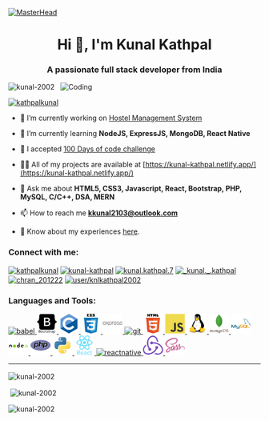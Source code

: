 [![MasterHead](https://camo.githubusercontent.com/5e3babfce4609dcd669a8f2a6d37b47c85486729942c57c5afbfc715f0b5dff7/68747470733a2f2f7777772e6469676974616c736f6c7574696f6e73657276696365732e636f6d2f696d672f73657276696365732f776562253230646576656c6f706d656e742e676966)](https://kunal-kathpal.netlify.app)
<h1 align="center">Hi 👋, I'm Kunal Kathpal</h1>
<h3 align="center">A passionate full stack developer from India</h3>

<img align="right" alt="Coding" width="400" src="https://cdn.dribbble.com/users/1162077/screenshots/3848914/programmer.gif">

<p align="left"> <img src="https://komarev.com/ghpvc/?username=kunal-2002&label=Profile%20views&color=0e75b6&style=flat" alt="kunal-2002" /> </p>


<p align="left"> <a href="https://twitter.com/kathpalkunal" target="blank"><img src="https://img.shields.io/twitter/follow/kathpalkunal?logo=twitter&style=for-the-badge" alt="kathpalkunal" /></a> </p>

- 🔭 I’m currently working on [Hostel Management System](https://github.com/kunal-2002/HMS)

- 🌱 I’m currently learning **NodeJS, ExpressJS, MongoDB, React Native**

- 👯 I accepted [100 Days of code challenge](https://github.com/kunal-2002/100-days-of-code)

- 👨‍💻 All of my projects are available at [https://kunal-kathpal.netlify.app/](https://kunal-kathpal.netlify.app/)

- 💬 Ask me about **HTML5, CSS3, Javascript, React, Bootstrap, PHP, MySQL, C/C++, DSA, MERN**

- 📫 How to reach me **kkunal2103@outlook.com**

- 📄 Know about my experiences <a href="https://drive.google.com/file/d/1FUnsDqyikq4IoZXHkCuIrMi4FFo1Nzoc/view?usp=sharing">here</a>.

<h3 align="left">Connect with me:</h3>
<p align="left">
<a href="https://twitter.com/kathpalkunal" target="blank"><img align="center" src="https://raw.githubusercontent.com/rahuldkjain/github-profile-readme-generator/master/src/images/icons/Social/twitter.svg" alt="kathpalkunal" height="30" width="40" /></a>
<a href="https://linkedin.com/in/kunal-kathpal" target="blank"><img align="center" src="https://raw.githubusercontent.com/rahuldkjain/github-profile-readme-generator/master/src/images/icons/Social/linked-in-alt.svg" alt="kunal-kathpal" height="30" width="40" /></a>
<a href="https://fb.com/kunal.kathpal.7" target="blank"><img align="center" src="https://raw.githubusercontent.com/rahuldkjain/github-profile-readme-generator/master/src/images/icons/Social/facebook.svg" alt="kunal.kathpal.7" height="30" width="40" /></a>
<a href="https://instagram.com/_kunal._.kathpal" target="blank"><img align="center" src="https://raw.githubusercontent.com/rahuldkjain/github-profile-readme-generator/master/src/images/icons/Social/instagram.svg" alt="_kunal._.kathpal" height="30" width="40" /></a>
<a href="https://www.codechef.com/users/chran_201222" target="blank"><img align="center" src="https://cdn.jsdelivr.net/npm/simple-icons@3.1.0/icons/codechef.svg" alt="chran_201222" height="30" width="40" /></a>
<a href="https://auth.geeksforgeeks.org/user/user/knlkathpal2002" target="blank"><img align="center" src="https://raw.githubusercontent.com/rahuldkjain/github-profile-readme-generator/master/src/images/icons/Social/geeks-for-geeks.svg" alt="user/knlkathpal2002" height="30" width="40" /></a>
</p>

<h3 align="left">Languages and Tools:</h3>
<p align="left"> <a href="https://babeljs.io/" target="_blank" rel="noreferrer"> <img src="https://www.vectorlogo.zone/logos/babeljs/babeljs-icon.svg" alt="babel" width="40" height="40"/> </a> <a href="https://getbootstrap.com" target="_blank" rel="noreferrer"> <img src="https://raw.githubusercontent.com/devicons/devicon/master/icons/bootstrap/bootstrap-plain-wordmark.svg" alt="bootstrap" width="40" height="40"/> </a> <a href="https://www.cprogramming.com/" target="_blank" rel="noreferrer"> <img src="https://raw.githubusercontent.com/devicons/devicon/master/icons/c/c-original.svg" alt="c" width="40" height="40"/> </a> <a href="https://www.w3schools.com/css/" target="_blank" rel="noreferrer"> <img src="https://raw.githubusercontent.com/devicons/devicon/master/icons/css3/css3-original-wordmark.svg" alt="css3" width="40" height="40"/> </a> <a href="https://expressjs.com" target="_blank" rel="noreferrer"> <img src="https://raw.githubusercontent.com/devicons/devicon/master/icons/express/express-original-wordmark.svg" alt="express" width="40" height="40"/> </a> <a href="https://git-scm.com/" target="_blank" rel="noreferrer"> <img src="https://www.vectorlogo.zone/logos/git-scm/git-scm-icon.svg" alt="git" width="40" height="40"/> </a> <a href="https://www.w3.org/html/" target="_blank" rel="noreferrer"> <img src="https://raw.githubusercontent.com/devicons/devicon/master/icons/html5/html5-original-wordmark.svg" alt="html5" width="40" height="40"/> </a> <a href="https://developer.mozilla.org/en-US/docs/Web/JavaScript" target="_blank" rel="noreferrer"> <img src="https://raw.githubusercontent.com/devicons/devicon/master/icons/javascript/javascript-original.svg" alt="javascript" width="40" height="40"/> </a> <a href="https://www.linux.org/" target="_blank" rel="noreferrer"> <img src="https://raw.githubusercontent.com/devicons/devicon/master/icons/linux/linux-original.svg" alt="linux" width="40" height="40"/> </a> <a href="https://www.mongodb.com/" target="_blank" rel="noreferrer"> <img src="https://raw.githubusercontent.com/devicons/devicon/master/icons/mongodb/mongodb-original-wordmark.svg" alt="mongodb" width="40" height="40"/> </a> <a href="https://www.mysql.com/" target="_blank" rel="noreferrer"> <img src="https://raw.githubusercontent.com/devicons/devicon/master/icons/mysql/mysql-original-wordmark.svg" alt="mysql" width="40" height="40"/> </a> <a href="https://nodejs.org" target="_blank" rel="noreferrer"> <img src="https://raw.githubusercontent.com/devicons/devicon/master/icons/nodejs/nodejs-original-wordmark.svg" alt="nodejs" width="40" height="40"/> </a> <a href="https://www.php.net" target="_blank" rel="noreferrer"> <img src="https://raw.githubusercontent.com/devicons/devicon/master/icons/php/php-original.svg" alt="php" width="40" height="40"/> </a> <a href="https://www.python.org" target="_blank" rel="noreferrer"> <img src="https://raw.githubusercontent.com/devicons/devicon/master/icons/python/python-original.svg" alt="python" width="40" height="40"/> </a> <a href="https://reactjs.org/" target="_blank" rel="noreferrer"> <img src="https://raw.githubusercontent.com/devicons/devicon/master/icons/react/react-original-wordmark.svg" alt="react" width="40" height="40"/> </a> <a href="https://reactnative.dev/" target="_blank" rel="noreferrer"> <img src="https://reactnative.dev/img/header_logo.svg" alt="reactnative" width="40" height="40"/> </a> <a href="https://redux.js.org" target="_blank" rel="noreferrer"> <img src="https://raw.githubusercontent.com/devicons/devicon/master/icons/redux/redux-original.svg" alt="redux" width="40" height="40"/> </a> <a href="https://sass-lang.com" target="_blank" rel="noreferrer"> <img src="https://raw.githubusercontent.com/devicons/devicon/master/icons/sass/sass-original.svg" alt="sass" width="40" height="40"/> </a> </p>

<HR>

<p><img align="center" src="https://github-readme-stats.vercel.app/api/top-langs?username=kunal-2002&show_icons=true&locale=en&layout=compact" alt="kunal-2002" /></p>

<p>&nbsp;<img align="center" src="https://github-readme-stats.vercel.app/api?username=kunal-2002&show_icons=true&locale=en" alt="kunal-2002" /></p>

<p><img align="center" src="https://github-readme-streak-stats.herokuapp.com/?user=kunal-2002&" alt="kunal-2002" /></p>
